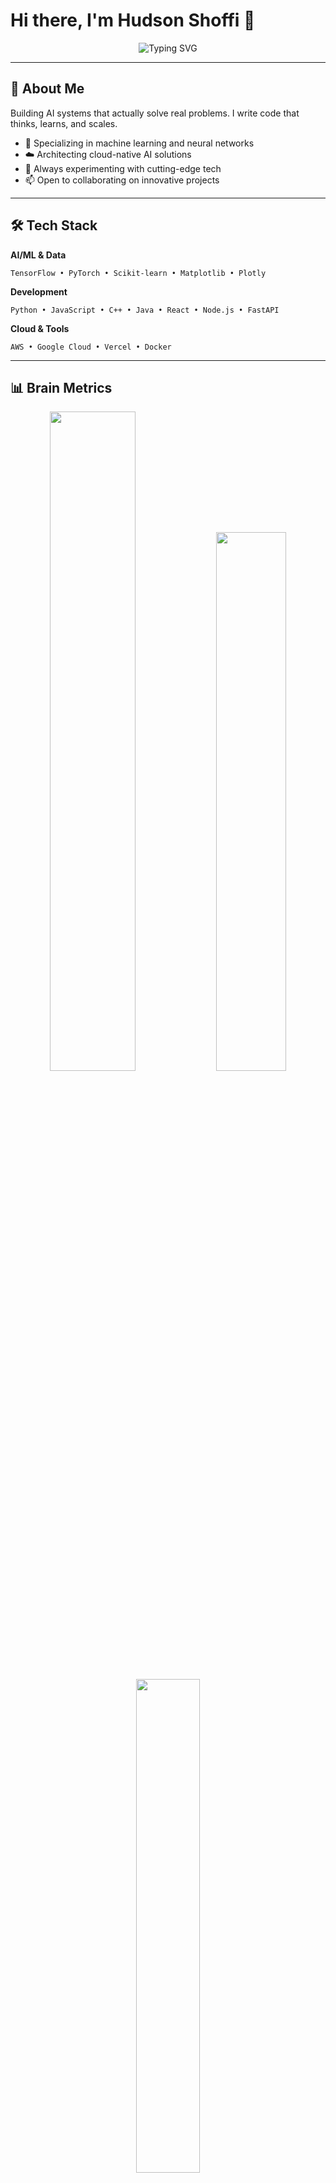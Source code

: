 # Hi there, I'm Hudson Shoffi 👋

<div align="center">
  <img src="https://readme-typing-svg.herokuapp.com?font=Fira+Code&weight=500&size=24&duration=3000&pause=1000&color=6366F1&center=true&vCenter=true&width=500&lines=AI%2FML+Practitioner;Building+Smart+Solutions" alt="Typing SVG" />
</div>

---

## 🚀 About Me

Building AI systems that actually solve real problems. I write code that thinks, learns, and scales.

- 🧠 Specializing in machine learning and neural networks
- ☁️ Architecting cloud-native AI solutions  
- 🔬 Always experimenting with cutting-edge tech
- 📫 Open to collaborating on innovative projects

---

## 🛠️ Tech Stack

**AI/ML & Data**
```
TensorFlow • PyTorch • Scikit-learn • Matplotlib • Plotly
```

**Development**
```
Python • JavaScript • C++ • Java • React • Node.js • FastAPI
```

**Cloud & Tools**
```
AWS • Google Cloud • Vercel • Docker
```

---

## 📊 Brain Metrics

<div align="center">

<img src="https://github-readme-stats.vercel.app/api?username=hudsonshoffih&show_icons=true&theme=synthwave&hide_border=true&custom_title=Neural%20Activity%20Monitor&include_all_commits=true" width="52%" />
<img src="https://github-readme-streak-stats.herokuapp.com/?user=hudsonshoffih&theme=synthwave&hide_border=true" width="47%" />

</div>

<div align="center">
<img src="https://github-readme-stats.vercel.app/api/top-langs/?username=hudsonshoffih&theme=synthwave&hide_border=true&layout=compact&custom_title=Code%20DNA&langs_count=6" width="45%" />
</div>

---

## 🎯 Current Focus

```python
def current_mission():
    return {
        "building": "Scalable ML pipelines",
        "learning": "Advanced neural architectures", 
        "goal": "AI that feels less artificial"
    }
```

---

## 🤝 Let's Connect

<div align="center">

[![LinkedIn](https://img.shields.io/badge/LinkedIn-0077B5?style=for-the-badge&logo=linkedin&logoColor=white)](https://www.linkedin.com/in/hudson-shoffi-3b6933291/)
[![Instagram](https://img.shields.io/badge/Instagram-E4405F?style=for-the-badge&logo=instagram&logoColor=white)](https://instagram.com/hudson.h7)
[![Stack Overflow](https://img.shields.io/badge/Stack_Overflow-FE7A16?style=for-the-badge&logo=stack-overflow&logoColor=white)](https://stackoverflow.com/users/22527237)
[![Email](https://img.shields.io/badge/Email-D14836?style=for-the-badge&logo=gmail&logoColor=white)](mailto:hudsonhendry77@gmail.com)

</div>

---

<div align="center">

**💡 "Building the future, one algorithm at a time"**

<img src="https://komarev.com/ghpvc/?username=hudsonshoffih&style=for-the-badge&color=blueviolet" alt="Profile Views" />

</div>
